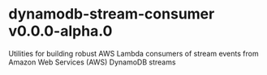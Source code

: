 # dynamodb-stream-consumer v0.0.0-alpha.0
Utilities for building robust AWS Lambda consumers of stream events from Amazon Web Services (AWS) DynamoDB streams
